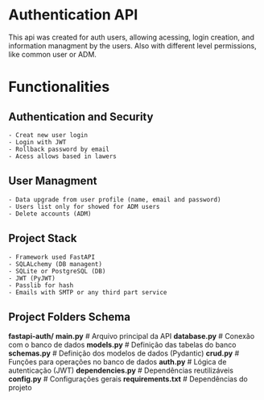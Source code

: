 # Authentication API

This api was created for auth users, allowing acessing, login creation, and information managment by the users. Also with different level permissions, like common user or ADM.


# Functionalities

## Authentication and Security
    - Creat new user login
    - Login with JWT
    - Rollback password by email
    - Acess allows based in lawers


## User Managment
    - Data upgrade from user profile (name, email and password)
    - Users list only for showed for ADM users
    - Delete accounts (ADM)

## Project Stack
    - Framework used FastAPI
    - SQLALchemy (DB managent)
    - SQLite or PostgreSQL (DB)
    - JWT (PyJWT)
    - Passlib for hash
    - Emails with SMTP or any third part service

## Project Folders Schema
**fastapi-auth/**
    **main.py**           # Arquivo principal da API
    **database.py**       # Conexão com o banco de dados
    **models.py**         # Definição das tabelas do banco
    **schemas.py**        # Definição dos modelos de dados (Pydantic)
    **crud.py**           # Funções para operações no banco de dados
    **auth.py**           # Lógica de autenticação (JWT)
    **dependencies.py**   # Dependências reutilizáveis
    **config.py**         # Configurações gerais
    **requirements.txt**  # Dependências do projeto
